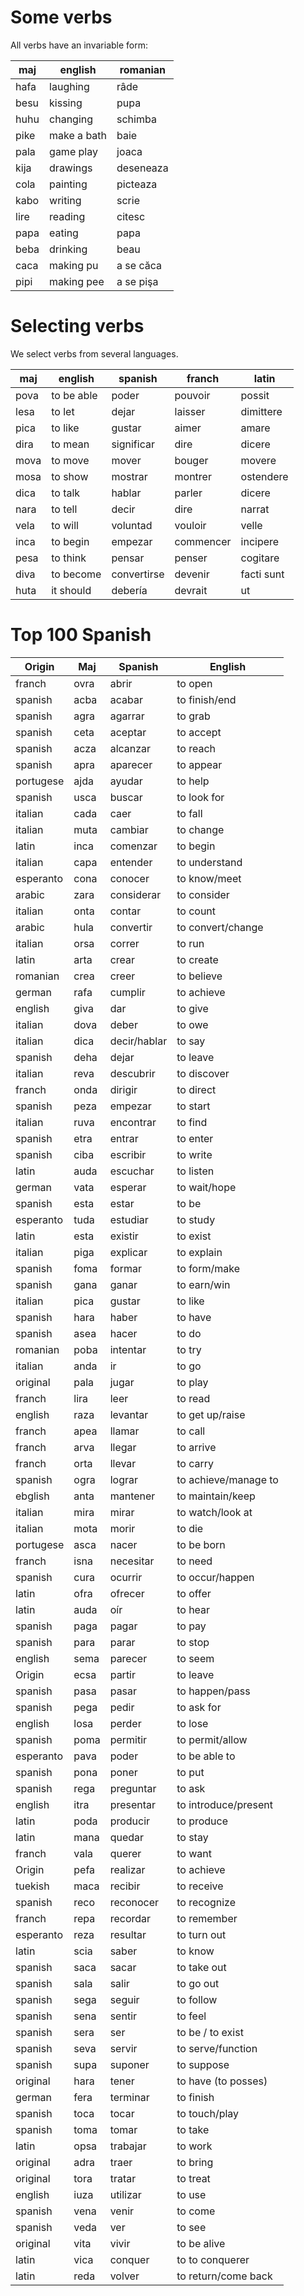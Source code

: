 # Some verbs

All verbs have an invariable form:

maj  | english       | romanian
-----|---------------|-----------------
hafa | laughing      | râde
besu | kissing       | pupa
huhu | changing      | schimba
pike | make a bath   | baie
pala | game play     | joaca
kija | drawings      | deseneaza
cola | painting      | picteaza
kabo | writing       | scrie
lire | reading       | citesc  
papa | eating        | papa
beba | drinking      | beau
caca | making pu     | a se căca
pipi | making pee    | a se pişa

# Selecting verbs

We select verbs from several languages.

maj  |english   |spanish    |franch    |latin
-----|----------|-----------|----------|---------------
pova |to be able|poder      |pouvoir   |possit
lesa |to let    |dejar      |laisser   |dimittere
pica |to like   |gustar     |aimer     |amare
dira |to mean   |significar |dire      |dicere
mova |to move   |mover      |bouger    |movere
mosa |to show   |mostrar    |montrer   |ostendere
dica |to talk   |hablar     |parler    |dicere
nara |to tell   |decir      |dire      |narrat
vela |to will   |voluntad   |vouloir   |velle
inca |to begin  |empezar    |commencer |incipere
pesa |to think  |pensar     |penser    |cogitare
diva |to become |convertirse|devenir   |facti sunt
huta |it should |debería    |devrait   |ut


# Top 100 Spanish 

Origin    | Maj     |Spanish      | English
----------|---------|-------------|---------------
franch    | ovra    |abrir        | to open
spanish   | acba    |acabar       | to finish/end
spanish   | agra    |agarrar      | to grab
spanish   | ceta    |aceptar      | to accept
spanish   | acza    |alcanzar     | to reach
spanish   | apra    |aparecer     | to appear
portugese | ajda    |ayudar       | to help
spanish   | usca    |buscar       | to look for
italian   | cada    |caer         | to fall
italian   | muta    |cambiar      | to change
latin     | inca    |comenzar     | to begin
italian   | capa    |entender     | to understand
esperanto | cona    |conocer      | to know/meet
arabic    | zara    |considerar   | to consider
italian   | onta    |contar       | to count
arabic    | hula    |convertir    | to convert/change
italian   | orsa    |correr       | to run
latin     | arta    |crear        | to create
romanian  | crea    |creer        | to believe
german    | rafa    |cumplir      | to achieve
english   | giva    |dar          | to give
italian   | dova    |deber        | to owe
italian   | dica    |decir/hablar | to say
spanish   | deha    |dejar        | to leave
italian   | reva    |descubrir    | to discover
franch    | onda    |dirigir      | to direct
spanish   | peza    |empezar      | to start
italian   | ruva    |encontrar    | to find
spanish   | etra    |entrar       | to enter
spanish   | ciba    |escribir     | to write
latin     | auda    |escuchar     | to listen
german    | vata    |esperar      | to wait/hope
spanish   | esta    |estar        | to be
esperanto | tuda    |estudiar     | to study
latin     | esta    |existir      | to exist
italian   | piga    |explicar     | to explain
spanish   | foma    |formar       | to form/make
spanish   | gana    |ganar        | to earn/win
italian   | pica    |gustar       | to like
spanish   | hara    |haber        | to have
spanish   | asea    |hacer        | to do
romanian  | poba    |intentar     | to try
italian   | anda    |ir           | to go
original  | pala    |jugar        | to play
franch    | lira    |leer         | to read
english   | raza    |levantar     | to get up/raise
franch    | apea    |llamar       | to call
franch    | arva    |llegar       | to arrive
franch    | orta    |llevar       | to carry
spanish   | ogra    |lograr       | to achieve/manage to
ebglish   | anta    |mantener     | to maintain/keep
italian   | mira    |mirar        | to watch/look at
italian   | mota    |morir        | to die
portugese | asca    |nacer        | to be born
franch    | isna    |necesitar    | to need
spanish   | cura    |ocurrir      | to occur/happen
latin     | ofra    |ofrecer      | to offer
latin     | auda    |oír          | to hear
spanish   | paga    |pagar        | to pay
spanish   | para    |parar        | to stop
english   | sema    |parecer      | to seem
Origin    | ecsa    |partir       | to leave
spanish   | pasa    |pasar        | to happen/pass
spanish   | pega    |pedir        | to ask for
english   | losa    |perder       | to lose
spanish   | poma    |permitir     | to permit/allow
esperanto | pava    |poder        | to be able to
spanish   | pona    |poner        | to put
spanish   | rega    |preguntar    | to ask
english   | itra    |presentar    | to introduce/present
latin     | poda    |producir     | to produce
latin     | mana    |quedar       | to stay
franch    | vala    |querer       | to want
Origin    | pefa    |realizar     | to achieve
tuekish   | maca    |recibir      | to receive
spanish   | reco    |reconocer    | to recognize
franch    | repa    |recordar     | to remember
esperanto | reza    |resultar     | to turn out
latin     | scia    |saber        | to know
spanish   | saca    |sacar        | to take out
spanish   | sala    |salir        | to go out
spanish   | sega    |seguir       | to follow
spanish   | sena    |sentir       | to feel
spanish   | sera    |ser          | to be / to exist
spanish   | seva    |servir       | to serve/function
spanish   | supa    |suponer      | to suppose
original  | hara    |tener        | to have (to posses)
german    | fera    |terminar     | to finish
spanish   | toca    |tocar        | to touch/play
spanish   | toma    |tomar        | to take
latin     | opsa    |trabajar     | to work
original  | adra    |traer        | to bring
original  | tora    |tratar       | to treat
english   | iuza    |utilizar     | to use
spanish   | vena    |venir        | to come
spanish   | veda    |ver          | to see
original  | vita    |vivir        | to be alive 
latin     | vica    |conquer      | to to conquerer
latin     | reda    |volver       | to return/come back


